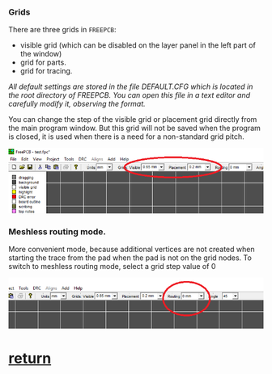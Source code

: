 ### Grids

There are three grids in `FREEPCB`:

- visible grid (which can be disabled on the layer panel in the left part of the window)
- grid for parts.
- grid for tracing.

_All default settings are stored in the file DEFAULT.CFG which is located in the root directory of FREEPCB. You can open this file in a text editor and carefully modify it, observing the format._


You can change the step of the visible grid or placement grid directly from the main program window. But this grid will not be saved when the program is closed, it is used when there is a need for a non-standard grid pitch.

![](pictures/editable_grid.png)

### Meshless routing mode. 

More convenient mode, because additional vertices are not created when starting the trace from the pad when the pad is not on the grid nodes. To switch to meshless routing mode, select a grid step value of 0

![](pictures/meshless.png)

# [return](How_to.md)
